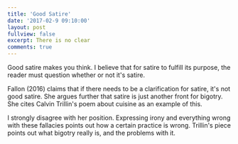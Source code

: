 ```yaml
---
title: 'Good Satire'
date: '2017-02-9 09:10:00'
layout: post
fullview: false 
excerpt: There is no clear 
comments: true 
---
```


Good satire makes you think. I believe that for satire to fulfill its purpose, the reader must question whether or not it's satire. 

Fallon (2016) claims that if there needs to be a clarification for satire, it's not good satire. She argues further that satire is just another front for bigotry. She cites Calvin Trillin's poem about cuisine as an example of this. 

I strongly disagree with her position. Expressing irony and everything wrong with these fallacies points out how a certain practice is wrong. Trillin's piece points out what bigotry really is, and the problems with it. 